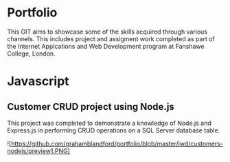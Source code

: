 # Portfolio

This GIT aims to showcase some of the skills acquired through various channels. This includes project and assigment work completed as part of the Internet Applcations and Web Development program at Fanshawe College, London.

# Javascript

## Customer CRUD project using Node.js

This project was completed to demonstrate a knowledge of Node.js and Express.js in performing CRUD operations on a SQL Server database table.  

![https://github.com/grahamblandford/portfolio/blob/master/iwd/customers-nodejs/preview1.PNG]